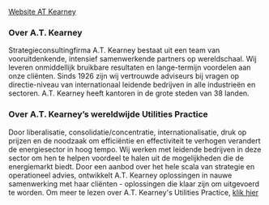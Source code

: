 [Website AT Kearney](http://www.atkearney.nl)

### Over A.T. Kearney
Strategieconsultingfirma A.T. Kearney bestaat uit een team van vooruitdenkende, intensief samenwerkende partners op wereldschaal. Wij leveren onmiddellijk bruikbare resultaten en lange-termijn voordelen aan onze cliënten. Sinds 1926 zijn wij vertrouwde adviseurs bij vragen op directie-niveau van internationaal leidende bedrijven in alle industrieën en sectoren. A.T. Kearney heeft kantoren in de grote steden van 38 landen.

### Over A.T. Kearney’s wereldwijde Utilities Practice
Door liberalisatie, consolidatie/concentratie, internationalisatie, druk op prijzen en de noodzaak om efficiëntie en effectiviteit te verhogen verandert de energiesector in hoog tempo. Wij werken met leidende bedrijven in deze sector om hen te helpen voordeel te halen uit de mogelijkheden die de energiemarkt biedt. Door een aanbod over het hele scala van strategie en operationeel advies, ontwikkelt A.T. Kearney oplossingen in nauwe samenwerking met haar cliënten - oplossingen die klaar zijn om uitgevoerd te worden. Om meer te lezen over A.T. Kearney's Utilities Practice, [klik hier](http://www.atkearney.com/index.php/Our-expertise/utilities.html)